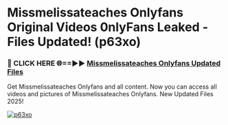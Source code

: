 # Missmelissateaches Onlyfans Original Videos 0nlyFans Leaked - Files Updated! (p63xo)

<h3>🔴 CLICK HERE 🌐==►► <a href="https://tinyurl.com/ehrbuxhb" rel="nofollow">Missmelissateaches Onlyfans Updated Files</a></h3>

Get Missmelissateaches Onlyfans and all content. Now you can access all videos and pictures of Missmelissateaches Onlyfans. New Updated Files 2025!

[![p63xo](https://i.imgur.com/lVYEuWS.gif)](https://tinyurl.com/ehrbuxhb)
